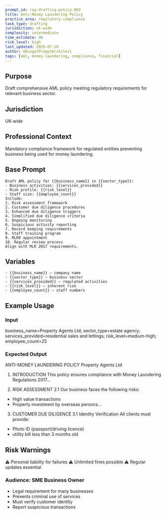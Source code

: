 ```yaml
---
prompt_id: reg-drafting-policy-082
title: Anti-Money Laundering Policy
practice_area: regulatory-compliance
task_type: drafting
jurisdiction: uk-wide
complexity: intermediate
time_estimate: 90
risk_level: high
last_updated: 2025-07-10
author: UKLegalPromptArchitect
tags: [aml, money-laundering, compliance, financial]
---
```


## Purpose
Draft comprehensive AML policy meeting regulatory requirements for relevant business sector.

## Jurisdiction
UK-wide

## Professional Context
Mandatory compliance framework for regulated entities preventing business being used for money laundering.

## Base Prompt
```text
Draft AML policy for {{business_name}} in {{sector_type}}:
- Business activities: {{services_provided}}
- Risk profile: {{risk_level}}
- Staff size: {{employee_count}}
Include:
1. Risk assessment framework
2. Customer due diligence procedures
3. Enhanced due diligence triggers
4. Simplified due diligence criteria
5. Ongoing monitoring
6. Suspicious activity reporting
7. Record keeping requirements
8. Staff training program
9. MLRO appointment
10. Regular review process
Align with MLR 2017 requirements.
```

## Variables
```text
- {{business_name}} – company name
- {{sector_type}} – business sector
- {{services_provided}} – regulated activities
- {{risk_level}} – inherent risk
- {{employee_count}} – staff numbers
```

## Example Usage
### Input
business_name=Property Agents Ltd; sector_type=estate agency; services_provided=residential sales and lettings; risk_level=medium-high; employee_count=25

### Expected Output
ANTI-MONEY LAUNDERING POLICY
Property Agents Ltd

1. INTRODUCTION
This policy ensures compliance with Money Laundering Regulations 2017...

2. RISK ASSESSMENT
2.1 Our business faces the following risks:
- High value transactions
- Property investment by overseas persons...

3. CUSTOMER DUE DILIGENCE
3.1 Identity Verification
All clients must provide:
- Photo ID (passport/driving licence)
- utility bill less than 3 months old

## Risk Warnings
⚠️ Personal liability for failures
⚠️ Unlimited fines possible
⚠️ Regular updates essential

### Audience: SME Business Owner
- Legal requirement for many businesses
- Prevents criminal use of services
- Must verify customer identity
- Report suspicious transactions
